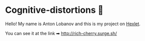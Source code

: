# Cognitive-distortions 🧠

Hello! My name is Anton Lobanov and this is my project on [Hexlet](https://ru.hexlet.io/pages/about?utm_source=github&utm_medium=link&utm_campaign=nodejs-package).

You can see it at the link ➡ http://rich-cherry.surge.sh/